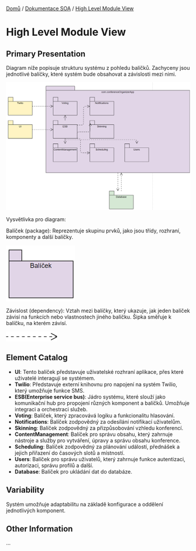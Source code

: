 [Domů](/README.md) / [Dokumentace SOA](/Dokumentace/SOA/README.md) / [High Level Module View](/Dokumentace/SOA/pages/module-view.md)

# High Level Module View

## Primary Presentation

Diagram níže popisuje strukturu systému z pohledu balíčků. Zachyceny jsou jednotlivé balíčky, které systém bude obsahovat a závislosti mezi nimi.

![Package diagram](../assets/soa-package-diagram.png)

Vysvětlivka pro diagram:

Balíček (package): Reprezentuje skupinu prvků, jako jsou třídy, rozhraní, komponenty a další balíčky.

![Package](../assets/package-1.png)

Závislost (dependency): Vztah mezi balíčky, který ukazuje, jak jeden balíček závisí na funkcích nebo vlastnostech jiného balíčku. Šipka směřuje k balíčku, na kterém závisí.

![Dependency](../assets/package-2.png)

## Element Catalog
- **UI**: Tento balíček představuje uživatelské rozhraní aplikace, přes které uživatelé interagují se systémem.
- **Twilio**: Představuje externí knihovnu pro napojení na systém Twilio, který umožňuje funkce SMS.
- **ESB(Enterprise service bus)**: Jádro systému, které slouží jako komunikační hub pro propojení různých komponent a balíčků. Umožňuje integraci a orchestraci služeb.
- **Voting**: Balíček, který zpracovává logiku a funkcionalitu hlasování.
- **Notifications**: Balíček zodpovědný za odesílání notifikací uživatelům.
- **Skinning**: Balíček zodpovědný za přizpůsobování vzhledu konferencí.
- **ContentManagement**: Balíček pro správu obsahu, který zahrnuje nástroje a služby pro vytváření, úpravy a správu obsahu konference.
- **Scheduling**: Balíček zodpovědný za plánování událostí, přednášek a jejich přiřazení do časových slotů a místností.
- **Users**: Balíček pro správu uživatelů, který zahrnuje funkce autentizaci, autorizaci, správu profilů a další.
- **Database**: Balíček pro ukládání dat do databáze.

## Variability 
Systém umožňuje adaptabilitu na základě konfigurace a oddělení jednotlivých komponent.

## Other Information
...
